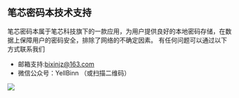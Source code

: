 ## 笔芯密码本技术支持

笔芯密码本属于笔芯科技旗下的一款应用，为用户提供良好的本地密码存储，在数据上保障用户的密码安全，排除了网络的不确定因素。
有任何问题可以通过以下方式联系我们

* 邮箱支持:bixinjz@163.com
* 微信公众号：YellBinn （或扫描二维码）

![](https://raw.githubusercontent.com/StarYellow/bixin/master/qrcode_for_gh_e02ebc6ecd33_258.jpg)